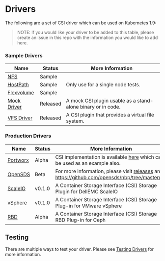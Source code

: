 # Drivers
The following are a set of CSI driver which can be used on Kubernetes 1.9:

> NOTE: If you would like your driver to be added to this table, please create an issue in this repo with the information you would like to add here.

### Sample Drivers
Name | Status | More Information
-----|--------|-------
[NFS](https://github.com/kubernetes-csi/drivers/tree/master/pkg/nfs) | Sample | 
[HostPath](https://github.com/kubernetes-csi/drivers/tree/master/pkg/hostpath) | Sample | Only use for a single node tests.
[Flexvolume](https://github.com/kubernetes-csi/drivers/tree/master/pkg/flexadapter) | Sample |
[Mock Driver](https://github.com/thecodeteam/gocsi/tree/master/mock) | Released | A mock CSI plugin usable as a stand-alone binary or in code.
[VFS Driver](https://github.com/thecodeteam/csi-vfs) | Released | A CSI plugin that provides a virtual file system.

### Production Drivers
Name | Status | More Information
-----|--------|-------
[Portworx](https://portworx.com/) | Alpha | CSI implementation is available [here](https://github.com/libopenstorage/openstorage/tree/master/csi) which can be used as an example also.
[OpenSDS](https://www.opensds.io/) | Beta | For more information, please visit [releases](https://github.com/opensds/nbp/releases) and https://github.com/opensds/nbp/tree/master/csi
[ScaleIO](https://github.com/thecodeteam/csi-scaleio)|v0.1.0|A Container Storage Interface (CSI) Storage Plugin for DellEMC ScaleIO
[vSphere](https://github.com/thecodeteam/csi-vsphere)|v0.1.0|A Container Storage Interface (CSI) Storage Plug-in for VMware vSphere
[RBD](https://github.com/ceph/ceph-csi)|Alpha|A Container Storage Interface (CSI) Storage RBD Plug-in for Ceph

## Testing
There are multiple ways to test your driver. Please see [Testing Drivers](Testing-Drivers.html) for more information.
